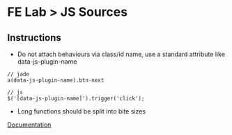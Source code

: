 FE Lab > JS Sources
=================

Instructions
-------------

- Do not attach behaviours via class/id name, use a standard attribute like data-js-plugin-name
```
// jade
a(data-js-plugin-name).btn-next

// js
$('[data-js-plugin-name]').trigger('click');
```
- Long functions should be split into bite sizes

[Documentation](https://loweproferotech.atlassian.net/wiki/display/IL/The+JavaScript+Standard)